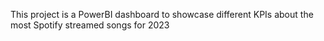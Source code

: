 
This project is a PowerBI dashboard to showcase different KPIs about the most Spotify streamed songs for 2023


